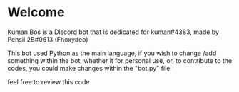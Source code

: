 # Welcome 
Kuman Bos is a Discord bot that is dedicated for kuman#4383, made by Pensil 2B#0613 (Fhoxydeo)

This bot used Python as the main language, if you wish to change /add something within the bot, whether it for personal use, or, to contribute to the codes, you could make changes within the "bot.py" file.

feel free to review this code
